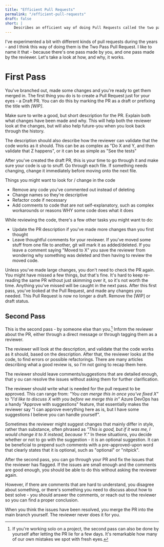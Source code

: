 ```yaml
---
title: "Efficient Pull Requests"
permalink: "/efficient-pull-requests"
draft: false
short: |
    Describes an efficient way of doing Pull Requests called the two pass pull request
---
```


I've experimented a bit with different kinds of pull requests during the years - and I think this way of doing them is the Two Pass Pull Request. I like to name it that - because there's one pass made by you, and one pass made by the reviewer. Let's take a look at how, and why, it works.

First Pass
==========
You've branched out, made some changes and you're ready to get them merged in.
The first thing you do is to create a Pull Request just for your eyes - a Draft PR.
You can do this by marking the PR as a draft or prefixing the title with _[WIP]_.


Make sure to write a good, but short description for the PR. Explain both what changes have been made and why. This will help both the reviewer look at the changes, but will also help future-you when you look back through the history.

The description should also describe how the reviewer can validate that the code works as it should. This can be as complex as "Do X and Y, and then validate that Z happens", or it can be as simple as "See the tests"

After you've created the draft PR, this is your time to go through it and make sure your code is up to snuff.
Go through each file. If something needs changing, change it immediately before moving onto the next file.

Things you might want to look for / change in the code
-   Remove any code you've commented out instead of deleting
-   Change names so they're descriptive
-   Refactor code if necessary
-   Add comments to code that are not self-explanatory, such as complex workarounds or reasons WHY some code does what it does


While reviewing the code, there's a few other tasks you might want to do:
-   Update the PR description if you've made more changes than you first thought
-   Leave thoughtful comments for your reviewer. If you've moved some stuff from one file to another, git will mark it as added/deleted. If you leave a comment saying "Moved to X" you save the reviewer from wondering why something was deleted and then having to review the moved code.

Unless you've made large changes, you don't need to check the PR again.
You might have missed a few things, but that's fine. It's hard to keep re-reading the same PR without just skimming over it, so it's not worth the time. Anything you've missed will be caught in the next pass.
After this first pass, you've looked at the Pull Request, and made any changes you needed. This Pull Request is now no longer a draft. Remove the [WIP] or draft status. 

Second Pass
-----------
This is the second pass - by someone else than you.[^0]
Inform the reviewer about the PR, either through a direct message or through tagging them as a reviewer.

The reviewer will look at the description, and validate that the code works as it should, based on the description.
After that, the reviewer looks at the code, to find errors or possible refactorings. There are many articles describing what a good review is, so I'm not going to recap them here.

The reviewer should leave comments/suggestions that are detailed enough, that y
ou can resolve the issues without asking them for further clarification.

The reviewer should write what is needed for the pull request to be approved. This can range from: _"You can merge this in once you've fixed X"_ to _"I'd like to discuss X with you before we merge this in"_
Azure DevOps has a handy "Approve with suggestions" feature, that essentially makes the reviewer say "I can approve everything here as is, but I have  some suggestions I believe you can handle yourself".

Sometimes the reviewer might suggest changes that mainly differ in style, rather than substance, often phrased as _"This is good, but if it was me, I would change it to X instead, because Y."_
In these situations, you decide whether or not to go with the suggestion - it is an optional suggestion. It can be beneficial to prepend such comments with a pre-approved-upon word that clearly states that it is optional, such as "optional" or "nitpick".

After the second pass, you can go through your PR and fix the issues that the reviewer has flagged. If the issues are small enough and the comments are good enough, you should be able to do this without asking the reviewer again.

However, if there are comments that are hard to understand, you disagree about something, or there's something you need to discuss about how to best solve - you should answer the comments, or reach out to the reviewer so you can find a proper conclusion.

When you think the issues have been resolved, you merge the PR into the main branch yourself. The reviewer never does it for you.

[^0]: If you're working solo on a project, the second pass can also be done by yourself after letting the PR lie for a few days. It's remarkable how many of our own mistakes we spot with fresh eyes.